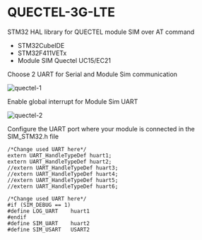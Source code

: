# QUECTEL-3G-LTE
STM32 HAL library for QUECTEL module SIM over AT command
- STM32CubeIDE
- STM32F411VETx
- Module SIM Quectel UC15/EC21

Choose 2 UART for Serial and Module Sim communication

![quectel-1](https://user-images.githubusercontent.com/31510769/108330642-6d0bfa00-7200-11eb-95f8-8e5da68bf373.PNG)

Enable global interrupt for Module Sim UART

![quectel-2](https://user-images.githubusercontent.com/31510769/108332034-f2dc7500-7201-11eb-86a5-f39e375fa0a6.PNG)

Configure the UART port where your module is connected in the SIM_STM32.h file

```
/*Change used UART here*/
extern UART_HandleTypeDef huart1;
extern UART_HandleTypeDef huart2;
//extern UART_HandleTypeDef huart3;
//extern UART_HandleTypeDef huart4;
//extern UART_HandleTypeDef huart5;
//extern UART_HandleTypeDef huart6;
```

```
/*Change used UART here*/
#if (SIM_DEBUG == 1)
#define LOG_UART 	huart1
#endif
#define SIM_UART 	huart2
#define SIM_USART	USART2
```
